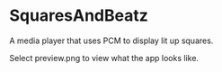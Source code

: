 # SquaresAndBeatz
A media player that uses PCM to display lit up squares.

Select preview.png to view what the app looks like.
